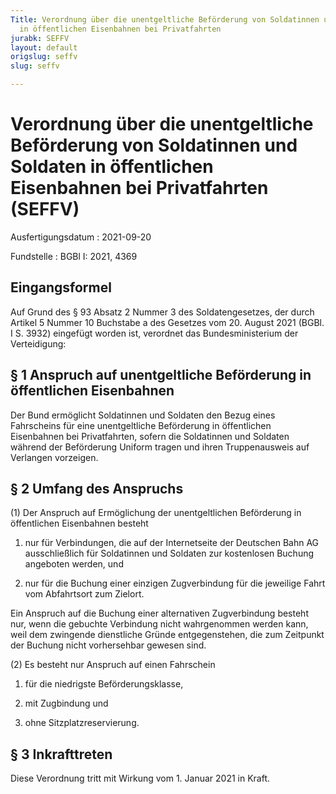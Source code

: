 ```yaml
---
Title: Verordnung über die unentgeltliche Beförderung von Soldatinnen und Soldaten
  in öffentlichen Eisenbahnen bei Privatfahrten
jurabk: SEFFV
layout: default
origslug: seffv
slug: seffv

---
```


# Verordnung über die unentgeltliche Beförderung von Soldatinnen und Soldaten in öffentlichen Eisenbahnen bei Privatfahrten (SEFFV)

Ausfertigungsdatum
:   2021-09-20

Fundstelle
:   BGBl I: 2021, 4369


## Eingangsformel

Auf Grund des § 93 Absatz 2 Nummer 3 des Soldatengesetzes, der durch
Artikel 5 Nummer 10 Buchstabe a des Gesetzes vom 20. August 2021
(BGBl. I S. 3932) eingefügt worden ist, verordnet das
Bundesministerium der Verteidigung:


## § 1 Anspruch auf unentgeltliche Beförderung in öffentlichen Eisenbahnen

Der Bund ermöglicht Soldatinnen und Soldaten den Bezug eines
Fahrscheins für eine unentgeltliche Beförderung in öffentlichen
Eisenbahnen bei Privatfahrten, sofern die Soldatinnen und Soldaten
während der Beförderung Uniform tragen und ihren Truppenausweis auf
Verlangen vorzeigen.


## § 2 Umfang des Anspruchs

(1) Der Anspruch auf Ermöglichung der unentgeltlichen Beförderung in
öffentlichen Eisenbahnen besteht

1.  nur für Verbindungen, die auf der Internetseite der Deutschen Bahn AG
    ausschließlich für Soldatinnen und Soldaten zur kostenlosen Buchung
    angeboten werden, und


2.  nur für die Buchung einer einzigen Zugverbindung für die jeweilige
    Fahrt vom Abfahrtsort zum Zielort.



Ein Anspruch auf die Buchung einer alternativen Zugverbindung besteht
nur, wenn die gebuchte Verbindung nicht wahrgenommen werden kann, weil
dem zwingende dienstliche Gründe entgegenstehen, die zum Zeitpunkt der
Buchung nicht vorhersehbar gewesen sind.

(2) Es besteht nur Anspruch auf einen Fahrschein

1.  für die niedrigste Beförderungsklasse,


2.  mit Zugbindung und


3.  ohne Sitzplatzreservierung.





## § 3 Inkrafttreten

Diese Verordnung tritt mit Wirkung vom 1. Januar 2021 in Kraft.

